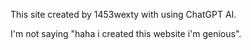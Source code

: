 This site created by 1453wexty with using ChatGPT AI.

I'm not saying "haha i created this website i'm genious".